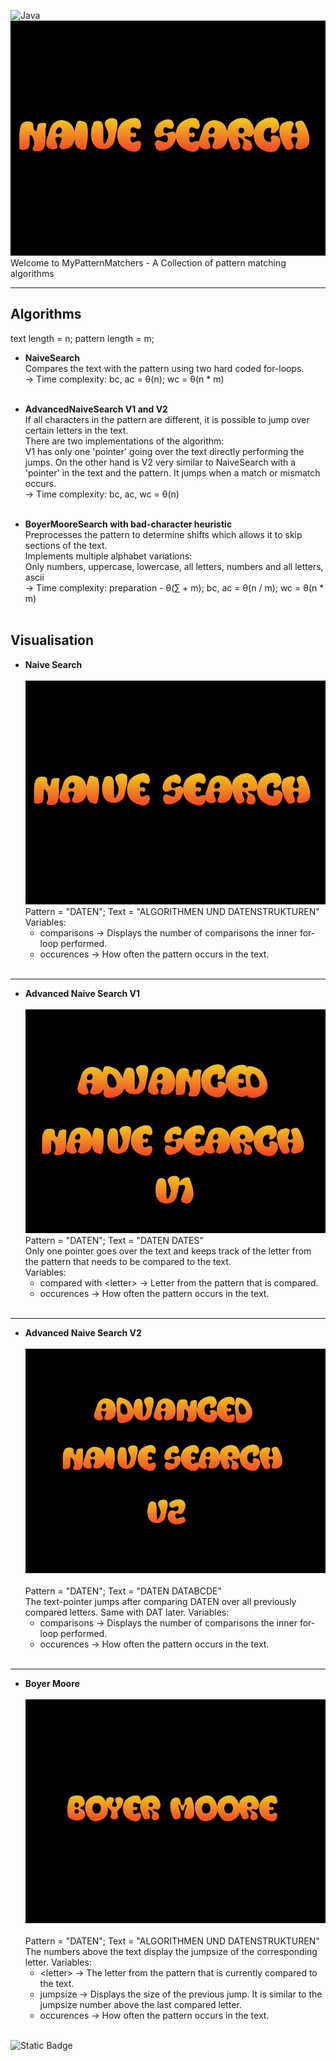 ![Java](https://img.shields.io/badge/java-%23ED8B00.svg?style=for-the-badge&logo=openjdk&logoColor=white)<br/>
![All algorithms visualised](/images/all.gif)<br/>
Welcome to MyPatternMatchers - A Collection of pattern matching algorithms

---

## Algorithms
text length = n; pattern length = m;
* **NaiveSearch**<br/>
    Compares the text with the pattern using two hard coded for-loops.<br/>
    -> Time complexity: bc, ac = θ(n); wc = θ(n * m)<br/><br/>

* **AdvancedNaiveSearch V1 and V2**<br/>
    If all characters in the pattern are different, it is possible to jump over certain letters in the text.<br/>
    There are two implementations of the algorithm:<br/>
    V1 has only one 'pointer' going over the text directly performing the jumps.
    On the other hand is V2 very similar to NaiveSearch with a 'pointer' in the text and the pattern.
    It jumps when a match or mismatch occurs.<br/>
    -> Time complexity: bc, ac, wc =  θ(n)<br/><br/>

* **BoyerMooreSearch with bad-character heuristic**<br/>
    Preprocesses the pattern to determine shifts which allows it to skip sections of the text.<br/>
    Implements multiple alphabet variations:<br/>
    Only numbers, uppercase, lowercase, all letters, numbers and all letters, ascii<br/>
    -> Time complexity: preparation - θ(∑ + m); bc, ac = θ(n / m); wc = θ(n * m)<br/><br/>

## Visualisation
* **Naive Search** <br/><br/>
![Naive Search visualised](/images/naive_search.gif)<br/>
Pattern = "DATEN"; Text = "ALGORITHMEN UND DATENSTRUKTUREN"<br/>
Variables: 
  * comparisons -> Displays the number of comparisons the inner for-loop performed.<br/>
  * occurences -> How often the pattern occurs in the text.<br/><br/>

---

* **Advanced Naive Search V1**<br/><br/>
![Advanced Naive Search V1 visualised](/images/advanced_naive_search_v1.gif)<br/>
Pattern = "DATEN"; Text = "DATEN DATES"<br/>
Only one pointer goes over the text and keeps track of the letter from the pattern that needs to be compared to the text.<br/>
Variables:
    * compared with \<letter\> -> Letter from the pattern that is compared.<br/>
    * occurences -> How often the pattern occurs in the text.<br/><br/>

---

* **Advanced Naive Search V2**<br/><br/>
![Advanced Naive Search V2 visualised](/images/advanced_naive_search_v2.gif)<br/><br/>
Pattern = "DATEN"; Text = "DATEN DATABCDE"<br/>
The text-pointer jumps after comparing DATEN over all previously compared letters. Same with DAT later.
Variables:
    * comparisons -> Displays the number of comparisons the inner for-loop performed.<br/>
    * occurences -> How often the pattern occurs in the text.<br/><br/>

---

* **Boyer Moore**<br/><br/>
![Boyer Moore visualised](/images/boyer_moore.gif)<br/><br/>
Pattern = "DATEN"; Text = "ALGORITHMEN UND DATENSTRUKTUREN"<br/>
The numbers above the text display the jumpsize of the corresponding letter.
Variables:
    * \<letter\> -> The letter from the pattern that is currently compared to the text.
    * jumpsize -> Displays the size of the previous jump. It is similar to the jumpsize number above the last compared letter.<br/>
    * occurences -> How often the pattern occurs in the text.<br/><br/>


![Static Badge](https://img.shields.io/badge/Author-Luis_Gerlinger-blue)
